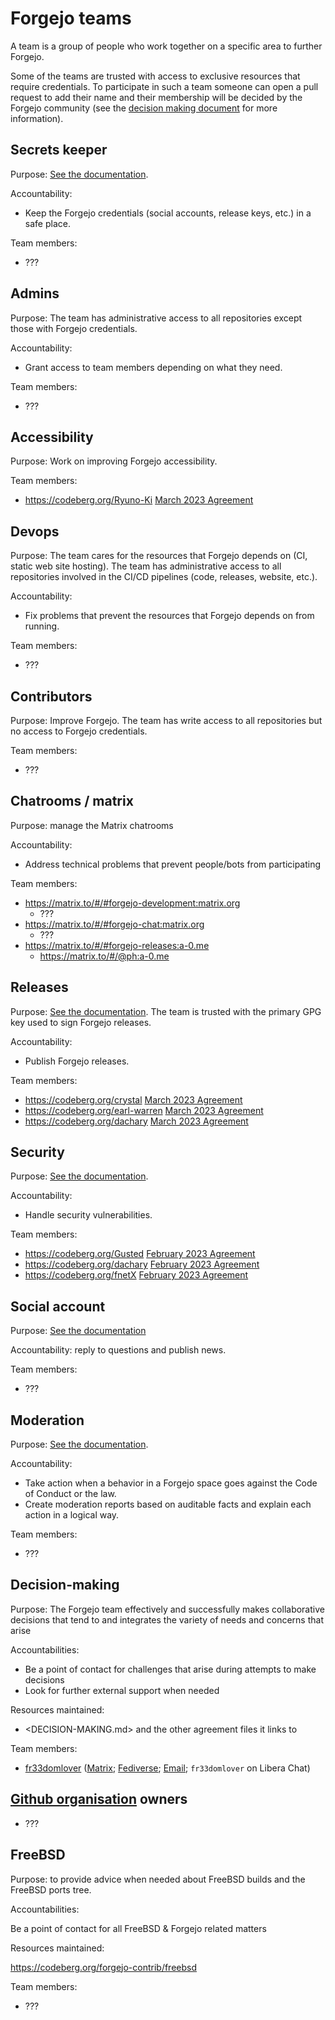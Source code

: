 # Forgejo teams

A team is a group of people who work together on a specific area to further Forgejo.

Some of the teams are trusted with access to exclusive resources that require credentials. To participate in such a team someone can open a pull request to add their name and their membership will be decided by the Forgejo community (see the [decision making document](DECISION-MAKING.md) for more information).

## Secrets keeper

Purpose: [See the documentation](https://codeberg.org/forgejo/forgejo/src/branch/forgejo/CONTRIBUTING/SECRETS.md).

Accountability:

* Keep the Forgejo credentials (social accounts, release keys, etc.) in a safe place.

Team members:

* ???

## Admins

Purpose: The team has administrative access to all repositories except those with Forgejo credentials.

Accountability:

* Grant access to team members depending on what they need.

Team members:

* ???

## Accessibility

Purpose: Work on improving Forgejo accessibility.

Team members:

* https://codeberg.org/Ryuno-Ki [March 2023 Agreement](https://codeberg.org/forgejo/meta/issues/181)

## Devops

Purpose: The team cares for the resources that Forgejo depends on (CI, static web site hosting). The team has administrative access to all repositories involved in the CI/CD pipelines (code, releases, website, etc.).

Accountability:

* Fix problems that prevent the resources that Forgejo depends on from running.

Team members:

* ???

## Contributors

Purpose: Improve Forgejo. The team has write access to all repositories but no access to Forgejo credentials.

Team members:

* ???

## Chatrooms / matrix

Purpose: manage the Matrix chatrooms

Accountability:

* Address technical problems that prevent people/bots from participating

Team members:

* https://matrix.to/#/#forgejo-development:matrix.org
  * ???
* https://matrix.to/#/#forgejo-chat:matrix.org
  * ???
* https://matrix.to/#/#forgejo-releases:a-0.me
  * https://matrix.to/#/@ph:a-0.me

## Releases

Purpose: [See the documentation](https://codeberg.org/forgejo/forgejo/src/branch/forgejo/CONTRIBUTING/RELEASE.md). The team is trusted with the primary GPG key used to sign Forgejo releases.

Accountability:

* Publish Forgejo releases.

Team members:

* https://codeberg.org/crystal [March 2023 Agreement](https://codeberg.org/forgejo/governance/issues/5)
* https://codeberg.org/earl-warren [March 2023 Agreement](https://codeberg.org/forgejo/governance/issues/3)
* https://codeberg.org/dachary [March 2023 Agreement](https://codeberg.org/forgejo/governance/issues/2)

## Security

Purpose: [See the documentation](https://codeberg.org/forgejo/forgejo/src/branch/forgejo/CONTRIBUTING/SECURITY.md).

Accountability:

* Handle security vulnerabilities.

Team members:

* https://codeberg.org/Gusted [February 2023 Agreement](https://codeberg.org/forgejo/meta/issues/142)
* https://codeberg.org/dachary [February 2023 Agreement](https://codeberg.org/forgejo/meta/issues/139)
* https://codeberg.org/fnetX [February 2023 Agreement](https://codeberg.org/forgejo/meta/issues/141)

## Social account

Purpose: [See the documentation](teams/SOCIAL.md)

Accountability: reply to questions and publish news.

Team members:

* ???

## Moderation

Purpose: [See the documentation](https://codeberg.org/forgejo/forgejo/src/branch/forgejo/CONTRIBUTING/COC.md).

Accountability:

* Take action when a behavior in a Forgejo space goes against the Code of Conduct or the law.
* Create moderation reports based on auditable facts and explain each action in a logical way.

Team members:

* ???

## Decision-making

Purpose: The Forgejo team effectively and successfully makes collaborative
decisions that tend to and integrates the variety of needs and concerns that
arise

Accountabilities:

- Be a point of contact for challenges that arise during attempts to make
  decisions
- Look for further external support when needed

Resources maintained:

- <DECISION-MAKING.md> and the other agreement files it links to

Team members:

- [fr33domlover](https://codeberg.org/fr33domlover)
  ([Matrix](https://matrix.to/#/@pere:towards.vision);
  [Fediverse](https://micro.towards.vision/@pere);
  [Email](mailto:pere@towards.vision);
  `fr33domlover` on Libera Chat)

## [Github organisation](https://github.com/forgejo) owners

- ???

## FreeBSD

Purpose: to provide advice when needed about FreeBSD builds and the FreeBSD
ports tree.

Accountabilities:

Be a point of contact for all FreeBSD & Forgejo related matters

Resources maintained:

https://codeberg.org/forgejo-contrib/freebsd

Team members:

- ???
